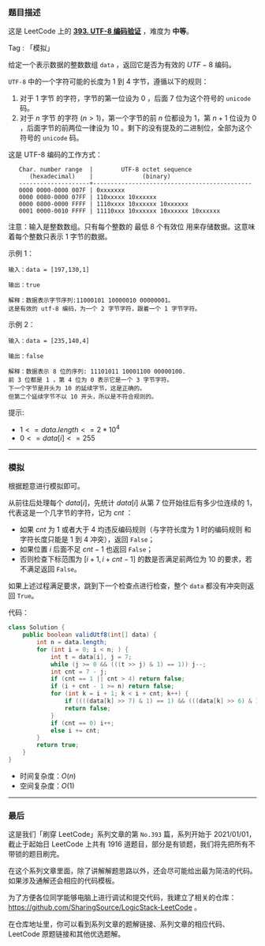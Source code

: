### 题目描述

这是 LeetCode 上的 **[393. UTF-8 编码验证](https://leetcode-cn.com/problems/utf-8-validation/solution/by-ac_oier-zvoy/)** ，难度为 **中等**。

Tag : 「模拟」



给定一个表示数据的整数数组 `data` ，返回它是否为有效的 $UTF-8$ 编码。

`UTF-8` 中的一个字符可能的长度为 $1$ 到 $4$ 字节，遵循以下的规则：

1. 对于 $1$ 字节 的字符，字节的第一位设为 $0$ ，后面 $7$ 位为这个符号的 `unicode` 码。
2. 对于 $n$ 字节 的字符 ($n > 1$)，第一个字节的前 $n$ 位都设为 $1$，第 $n+1$ 位设为 $0$ ，后面字节的前两位一律设为 $10$ 。剩下的没有提及的二进制位，全部为这个符号的 `unicode` 码。

这是 UTF-8 编码的工作方式：
```
   Char. number range  |        UTF-8 octet sequence
      (hexadecimal)    |              (binary)
   --------------------+---------------------------------------------
   0000 0000-0000 007F | 0xxxxxxx
   0000 0080-0000 07FF | 110xxxxx 10xxxxxx
   0000 0800-0000 FFFF | 1110xxxx 10xxxxxx 10xxxxxx
   0001 0000-0010 FFFF | 11110xxx 10xxxxxx 10xxxxxx 10xxxxxx
```
注意：输入是整数数组。只有每个整数的 最低 8 个有效位 用来存储数据。这意味着每个整数只表示 1 字节的数据。



示例 1：
```
输入：data = [197,130,1]

输出：true

解释：数据表示字节序列:11000101 10000010 00000001。
这是有效的 utf-8 编码，为一个 2 字节字符，跟着一个 1 字节字符。
```
示例 2：
```
输入：data = [235,140,4]

输出：false

解释：数据表示 8 位的序列: 11101011 10001100 00000100.
前 3 位都是 1 ，第 4 位为 0 表示它是一个 3 字节字符。
下一个字节是开头为 10 的延续字节，这是正确的。
但第二个延续字节不以 10 开头，所以是不符合规则的。
```

提示:
* $1 <= data.length <= 2 * 10^4$
* $0 <= data[i] <= 255$

---

### 模拟

根据题意进行模拟即可。

从前往后处理每个 $data[i]$，先统计 $data[i]$ 从第 $7$ 位开始往后有多少位连续的 $1$，代表这是一个几字节的字符，记为 $cnt$ ：

* 如果 $cnt$ 为 $1$ 或者大于 $4$ 均违反编码规则（与字符长度为 $1$ 时的编码规则 和 字符长度只能是 $1$ 到 $4$ 冲突），返回 `False`；
* 如果位置 $i$ 后面不足 $cnt - 1$ 也返回 `False`；
* 否则检查下标范围为 $[i + 1, i + cnt - 1]$ 的数是否满足前两位为 $10$ 的要求，若不满足返回 `False`。

如果上述过程满足要求，跳到下一个检查点进行检查，整个 `data` 都没有冲突则返回 `True`。

代码：
```java
class Solution {
    public boolean validUtf8(int[] data) {
        int n = data.length;
        for (int i = 0; i < n; ) {
            int t = data[i], j = 7;
            while (j >= 0 && (((t >> j) & 1) == 1)) j--;
            int cnt = 7 - j;
            if (cnt == 1 || cnt > 4) return false;
            if (i + cnt - 1 >= n) return false;
            for (int k = i + 1; k < i + cnt; k++) {
                if ((((data[k] >> 7) & 1) == 1) && (((data[k] >> 6) & 1) == 0)) continue;
                return false;
            }
            if (cnt == 0) i++;
            else i += cnt;
        }
        return true;
    }
}
```
* 时间复杂度：$O(n)$
* 空间复杂度：$O(1)$

---

### 最后

这是我们「刷穿 LeetCode」系列文章的第 `No.393` 篇，系列开始于 2021/01/01，截止于起始日 LeetCode 上共有 1916 道题目，部分是有锁题，我们将先把所有不带锁的题目刷完。

在这个系列文章里面，除了讲解解题思路以外，还会尽可能给出最为简洁的代码。如果涉及通解还会相应的代码模板。

为了方便各位同学能够电脑上进行调试和提交代码，我建立了相关的仓库：https://github.com/SharingSource/LogicStack-LeetCode 。

在仓库地址里，你可以看到系列文章的题解链接、系列文章的相应代码、LeetCode 原题链接和其他优选题解。

